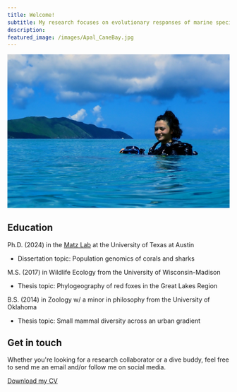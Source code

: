 ```yaml
---
title: Welcome!
subtitle: My research focuses on evolutionary responses of marine species to their environment. However, I am broadly interested in the adaptive potential of wildlife to respond to global change. I'm always glad to talk about research, fieldwork, and conservation.
description: 
featured_image: /images/Apal_CaneBay.jpg
---
```


<div class="gallery" data-columns="2">
	<img src="/images/Headshot_CaneBay2.JPG">
</div>


## Education

Ph.D. (2024) in the [Matz Lab](https://matzlab.weebly.com/) at the University of Texas at Austin
* Dissertation topic: Population genomics of corals and sharks


M.S. (2017) in Wildlife Ecology from the University of Wisconsin-Madison
* Thesis topic: Phylogeography of red foxes in the Great Lakes Region


B.S. (2014) in Zoology w/ a minor in philosophy from the University of Oklahoma
* Thesis topic: Small mammal diversity across an urban gradient



## Get in touch

Whether you're looking for a research collaborator or a dive buddy, feel free to send me an email and/or follow me on social media.

<a href="https://github.com/kristinaleilani/kristinaleilani.github.io/KB_CV_11.6.22.pdf" class="button button--large">Download my CV</a>
